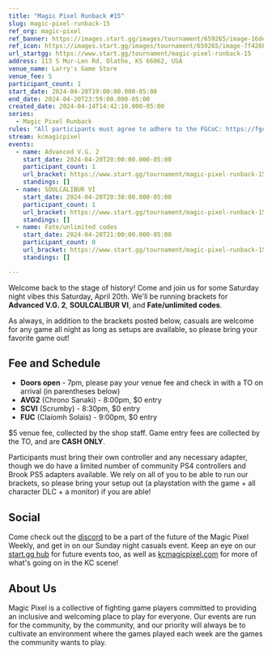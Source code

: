 ```yaml
---
title: "Magic Pixel Runback #15"
slug: magic-pixel-runback-15
ref_org: magic-pixel
ref_banner: https://images.start.gg/images/tournament/659265/image-16de7855ad7b3211e678e6cf29bf4f35.png?ehk=U5a1Z3w23x8lf4d53V%2FSX4s1Brj9CM%2FPMOGqR8vCKYk%3D&ehkOptimized=763cCaw3tVNhOvC5QPloJk8PADJIj3z4RgXEJtutRRY%3D
ref_icon: https://images.start.gg/images/tournament/659265/image-7f426b75e44258085dd1b6d2bceb9007.png?ehk=Bdo2Qm%2FIdOfvriJVBos0nO%2BY1nmGHo3%2FCVuNq3YEkjk%3D&ehkOptimized=%2BEyRoq1V8HgP6VJ0QkcByM5y%2F01lpeI0Fr1T9JjhwTk%3D
url_startgg: https://www.start.gg/tournament/magic-pixel-runback-15
address: 113 S Mur-Len Rd, Olathe, KS 66062, USA
venue_name: Larry's Game Store
venue_fee: 5
participant_count: 1
start_date: 2024-04-20T19:00:00.000-05:00
end_date: 2024-04-20T23:59:00.000-05:00
created_date: 2024-04-14T14:42:10.000-05:00
series:
  - Magic Pixel Runback
rules: "All participants must agree to adhere to the FGCoC: https://fgcoc.com/"
stream: kcmagicpixel
events:
  - name: Advanced V.G. 2
    start_date: 2024-04-20T20:00:00.000-05:00
    participant_count: 1
    url_bracket: https://www.start.gg/tournament/magic-pixel-runback-15/events/advanced-v-g-2/brackets/1636895/2443584
    standings: []
  - name: SOULCALIBUR VI
    start_date: 2024-04-20T20:30:00.000-05:00
    participant_count: 1
    url_bracket: https://www.start.gg/tournament/magic-pixel-runback-15/events/soulcalibur-vi/brackets/1636881/2443570
    standings: []
  - name: Fate/unlimited codes
    start_date: 2024-04-20T21:00:00.000-05:00
    participant_count: 0
    url_bracket: https://www.start.gg/tournament/magic-pixel-runback-15/events/fate-unlimited-codes/brackets/1636886/2443575
    standings: []

---
```


Welcome back to the stage of history! Come and join us for some Saturday night vibes this Saturday, April 20th. We'll be running brackets for **Advanced V.G. 2**, **SOULCALIBUR VI**, and **Fate/unlimited codes**.

As always, in addition to the brackets posted below, casuals are welcome for any game all night as long as setups are available, so please bring your favorite game out! 

## Fee and Schedule

- **Doors open** - 7pm, please pay your venue fee and check in with a TO on arrival (in parentheses below)
- **AVG2** (Chrono Sanaki) - 8:00pm, $0 entry
- **SCVI** (Scrumby) - 8:30pm, $0 entry
- **FUC** (Claíomh Solais) - 9:00pm, $0 entry

$5 venue fee, collected by the shop staff. Game entry fees are collected by the TO, and are **CASH ONLY**. 

Participants must bring their own controller and any necessary adapter, though we do have a limited number of community PS4 controllers and Brook PS5 adapters available. We rely on all of you to be able to run our brackets, so please bring your setup out (a playstation with the game + all character DLC + a monitor) if you are able!  

## Social
Come check out the [discord](https://discord.gg/jkmn6CVrrQ) to be a part of the future of the Magic Pixel Weekly, and get in on our Sunday night casuals event. Keep an eye on our [start.gg hub](https://www.start.gg/hub/magic-pixel) for future events too, as well as [kcmagicpixel.com](https://kcmagicpixel.com) for more of what's going on in the KC scene!

## About Us

Magic Pixel is a collective of fighting game players committed to providing an inclusive and welcoming place to play for everyone. Our events are run for the community, by the community, and our priority will always be to cultivate an environment where the games played each week are the games the community wants to play.
  